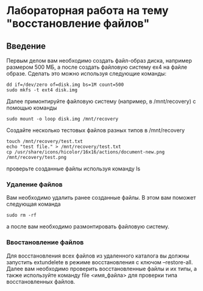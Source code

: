 # Лабораторная работа на тему "восстановление файлов"
## Введение
Первым делом вам необходимо создать файл-образ диска, например размером 500 МБ, а после создать файловую систему ex4 на файле образе. Сделать это можно используя следующие команды:
  ```
dd if=/dev/zero of=disk.img bs=1M count=500
sudo mkfs -t ext4 disk.img
  ```
Далее примонтируйте файловую систему (например, в /mnt/recovery) с помощью команды
  ```
sudo mount -o loop disk.img /mnt/recovery
  ```
Создайте несколько тестовых файлов разных типов в /mnt/recovery
  ```
touch /mnt/recovery/test.txt
echo "test file." > /mnt/recovery/test.txt
cp /usr/share/icons/hicolor/16x16/actions/document-new.png /mnt/recovery/test.png
  ```
проверьте созданные файлы используя команду ls

### Удаление файлов
Вам необходимо удалить ранее созданные файлы. В этом вам поможет следующая команда
  ```
 sudo rm -rf
  ```
а после вам необходимо размонтировать файловую систему.
### Ввостановление файлов
Для восстановления всех файлов из удаленного каталога вы должны запустить extundelete в режиме восстановления с ключом –restore-all.
Далее вам необходимо проверить восстановленные файлы и их типы, а также используйте команду file <имя_файла> для проверки типа восстановленных файлов.

